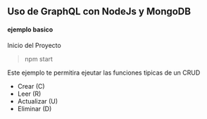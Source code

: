 ## Uso de GraphQL con NodeJs y MongoDB

#### ejemplo basico

Inicio del Proyecto

> npm start


Este ejemplo te permitira ejeutar las funciones tipicas de un CRUD

- Crear (C)
- Leer  (R)
- Actualizar (U)
- Eliminar  (D)